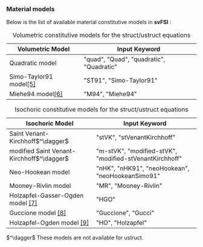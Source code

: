 ### Material models

Below is the list of available material constitutive models in **svFSI** :

<table class="table table-bordered">
  <caption>Volumetric constitutive models for the struct/ustruct equations</caption>
  <thead>
  <tr>
    <th>Volumetric Model</th>
    <th>Input Keyword</th>
  </tr>
  </thead>
  <tr>
    <td>Quadratic model</td>
    <td> "quad", "Quad", "quadratic", "Quadratic" </td>
  </tr>
  <tr>
    <td>Simo-Taylor91 model<a href="#ref-5">[5]</a></td>
    <td>"ST91", "Simo-Taylor91"</td>
  </tr>
  <tr>
    <td>Miehe94 model<a href="#ref-6">[6]</a></td>
    <td>"M94", "Miehe94"</td>
  </tr>
</table>

<table class="table table-bordered">
  <caption>Isochoric constitutive models for the struct/ustruct equations</caption>
  <thead>
  <tr>
    <th>Isochoric Model</th>
    <th>Input Keyword</th>
  </tr>
  </thead>
    <tr>
      <td>Saint Venant-Kirchhoff$^\dagger$ </td>
      <td>"stVK", "stVenantKirchhoff" </td>
    </tr>
    <tr>
      <td>modified Saint Venant-Kirchhoff$^\dagger$</td>
      <td>"m-stVK", "modified-stVK",  "modified-stVenantKirchhoff" </td>
    </tr>
    <tr>
      <td>Neo-Hookean model </td>
      <td>"nHK", "nHK91", "neoHookean", "neoHookeanSimo91" </td>
    </tr>
    <tr>
      <td>Mooney-Rivlin model </td>
      <td>"MR", "Mooney-Rivlin" </td>
    </tr>
    <tr>
      <td>Holzapfel-Gasser-Ogden model <a href="#ref-7">[7]</a> </td>
      <td> "HGO" </td>
    </tr>
    <tr>
      <td>Guccione model <a href="#ref-8">[8]</a> </td>
      <td> "Guccione", "Gucci" </td>
    </tr>
    <tr>
      <td>Holzapfel-Ogden model <a href="#ref-9">[9]</a></td>
      <td> "HO", "Holzapfel" </td>
    </tr>
</table>
$^\dagger$ These models are not available for ustruct.
